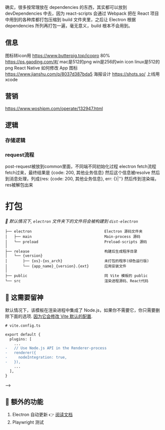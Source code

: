 
确实，很多按常理放在 dependencies 的东西，其实都可以放到 devDependencies 中去，因为 react-scripts 会通过 Webpack 把在 React 项目中用到的各种库都打包压缩到 build 文件夹里，之后让 Electron 根据 dependencies 所列再打包一遍，毫无意义，build 根本不会用到。

## 信息
图标转icon用 https://www.butterpig.top/icopro
80% https://ps.gaoding.com/#/
mac是512的png
win是256的win icon
linux是512的png
React Native 如何修改 App 图标
https://www.jianshu.com/p/8037d387bda5
海报设计
https://shots.so/
上线用xcode
## 营销
https://www.woshipm.com/operate/132947.html
## 逻辑
### 存储逻辑
### request流程
post-request被放到common里面，不同端不同初始化过程
electron fetch流程
fetch过来，最终结果是 {code: 200, 其他业务信息}
然后这个信息被resolve
然后到消息处理，列成{res: {code: 200, 其他业务信息}, err: {}|''}
然后传到渲染端，res被解包出来

# 打包
*🚨 默认情况下, `electron` 文件夹下的文件将会被构建到 `dist-electron`*

```tree
├── electron                                 Electron 源码文件夹
│   ├── main                                 Main-process 源码
│   └── preload                              Preload-scripts 源码
│
├── release                                  构建后生成程序目录
│   └── {version}
│       ├── {os}-{os_arch}                   未打包的程序(绿色运行版)
│       └── {app_name}_{version}.{ext}       应用安装文件
│
├── public                                   同 Vite 模板的 public
└── src                                      渲染进程源码、React代码
```

## 🚨 这需要留神

默认情况下，该模板在渲染进程中集成了 Node.js，如果你不需要它，你只需要删除下面的选项. [因为它会修改 Vite 默认的配置](https://github.com/electron-vite/vite-plugin-electron-renderer#config-presets-opinionated).

```diff
# vite.config.ts

export default {
  plugins: [
    ...
-   // Use Node.js API in the Renderer-process
-   renderer({
-     nodeIntegration: true,
-   }),
    ...
  ],
}
```
-->

## 🔧 额外的功能
1. Electron 自动更新 👉 [阅读文档](src/components/update/README.zh-CN.md)
2. Playwright 测试





